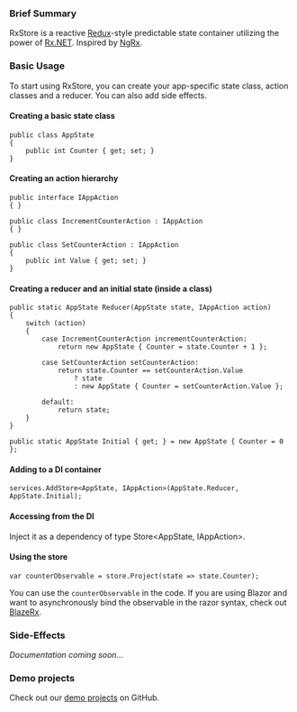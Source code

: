### Brief Summary
RxStore is a reactive [Redux](https://redux.js.org/)-style predictable state container utilizing the power of [Rx.NET](http://reactivex.io/). Inspired by [NgRx](https://ngrx.io/guide/store).

### Basic Usage
To start using RxStore, you can create your app-specific state class, action classes and a reducer. You can also add side effects.

#### Creating a basic state class
```
public class AppState
{
    public int Counter { get; set; }
}
```

#### Creating an action hierarchy
````
public interface IAppAction
{ }

public class IncrementCounterAction : IAppAction
{ }

public class SetCounterAction : IAppAction
{
    public int Value { get; set; }
}
````

#### Creating a reducer and an initial state (inside a class)
````
public static AppState Reducer(AppState state, IAppAction action)
{
    switch (action)
    {
        case IncrementCounterAction incrementCounterAction:
            return new AppState { Counter = state.Counter + 1 };

        case SetCounterAction setCounterAction:
            return state.Counter == setCounterAction.Value
                ? state
                : new AppState { Counter = setCounterAction.Value };

        default:
            return state;
    }
}

public static AppState Initial { get; } = new AppState { Counter = 0 };
````

#### Adding to a DI container
````
services.AddStore<AppState, IAppAction>(AppState.Reducer, AppState.Initial);
````

#### Accessing from the DI
Inject it as a dependency of type Store<AppState, IAppAction>.

#### Using the store
````
var counterObservable = store.Project(state => state.Counter);
````
You can use the `counterObservable` in the code.
If you are using Blazor and want to asynchronously bind the observable in the razor syntax, check out [BlazeRx](https://www.nuget.org/packages/BlazeRx/).




### Side-Effects
*Documentation coming soon...*




### Demo projects
Check out our [demo projects](https://github.com/gdar91/RxStore/tree/master/Demos) on GitHub.
